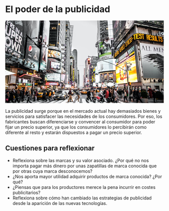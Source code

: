 # El poder de la publicidad

![publicidad](./publicidad.png)

La publicidad surge porque en el mercado actual hay demasiados bienes y servicios para satisfacer las necesidades de los consumidores. Por eso, los fabricantes buscan diferenciarse y convencer al consumidor para poder fijar un precio superior, ya que los consumidores lo percibirán como diferente al resto y estarán dispuestos a pagar un precio superior.

## Cuestiones para reflexionar

- Reflexiona sobre las marcas y su valor asociado. ¿Por qué no nos importa pagar más dinero por unas zapatillas de marca conocida que por otras cuya marca desconocemos?
- ¿Nos aporta mayor utilidad adquirir productos de marca conocida? ¿Por qué?
- ¿Piensas que para los productores merece la pena incurrir en costes publicitarios?
- Reflexiona sobre cómo han cambiado las estrategias de publicidad desde la aparición de las nuevas tecnologías.

